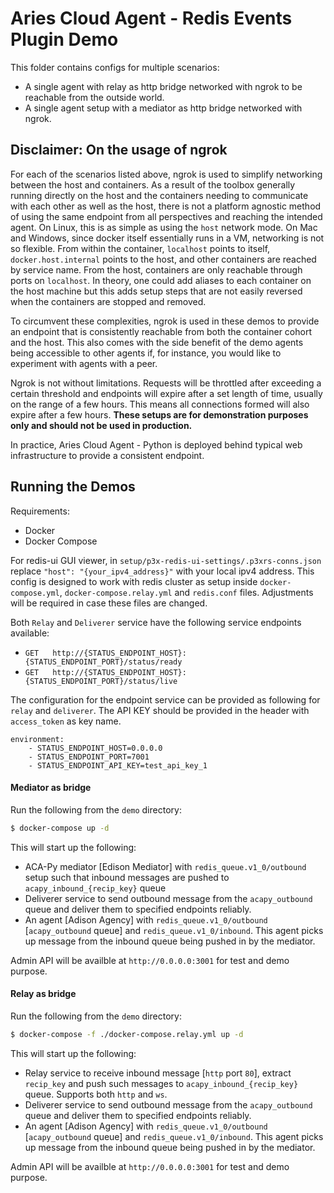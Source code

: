 Aries Cloud Agent - Redis Events Plugin Demo
=================================================

This folder contains configs for multiple scenarios:

- A single agent with relay as http bridge networked with ngrok to be reachable from the outside world.
- A single agent setup with a mediator as http bridge networked with ngrok.

## Disclaimer: On the usage of ngrok

For each of the scenarios listed above, ngrok is used to simplify networking
between the host and containers. As a result of the toolbox generally running
directly on the host and the containers needing to communicate with each other
as well as the host, there is not a platform agnostic method of using the same
endpoint from all perspectives and reaching the intended agent. On Linux, this
is as simple as using the `host` network mode. On Mac and Windows, since docker
itself essentially runs in a VM, networking is not so flexible. From within the
container, `localhost` points to itself, `docker.host.internal` points to the
host, and other containers are reached by service name. From the host,
containers are only reachable through ports on `localhost`. In theory, one could
add aliases to each container on the host machine but this adds setup steps that
are not easily reversed when the containers are stopped and removed.

To circumvent these complexities, ngrok is used in these demos to provide an
endpoint that is consistently reachable from both the container cohort and the
host. This also comes with the side benefit of the demo agents being accessible
to other agents if, for instance, you would like to experiment with agents with
a peer.

Ngrok is not without limitations. Requests will be throttled after exceeding a
certain threshold and endpoints will expire after a set length of time, usually
on the range of a few hours. This means all connections formed will also expire
after a few hours. **These setups are for demonstration purposes only and should
not be used in production.**

In practice, Aries Cloud Agent - Python is deployed behind typical web
infrastructure to provide a consistent endpoint.

## Running the Demos

Requirements:
- Docker
- Docker Compose

For redis-ui GUI viewer, in `setup/p3x-redis-ui-settings/.p3xrs-conns.json` replace `"host": "{your_ipv4_address}"` with your local ipv4 address. This config is designed to work with redis cluster as setup inside `docker-compose.yml`, `docker-compose.relay.yml` and `redis.conf` files. Adjustments will be required in case these files are changed.

Both `Relay` and `Deliverer` service have the following service endpoints available:
- `GET` &emsp; `http://{STATUS_ENDPOINT_HOST}:{STATUS_ENDPOINT_PORT}/status/ready`
- `GET` &emsp; `http://{STATUS_ENDPOINT_HOST}:{STATUS_ENDPOINT_PORT}/status/live`

The configuration for the endpoint service can be provided as following for `relay` and `deliverer`. The API KEY should be provided in the header with `access_token` as key name.

```
environment:
    - STATUS_ENDPOINT_HOST=0.0.0.0
    - STATUS_ENDPOINT_PORT=7001
    - STATUS_ENDPOINT_API_KEY=test_api_key_1
```

#### Mediator as bridge

Run the following from the `demo` directory:

```sh
$ docker-compose up -d
```
This will start up the following:
- ACA-Py mediator [Edison Mediator] with `redis_queue.v1_0/outbound` setup such that inbound messages are pushed to `acapy_inbound_{recip_key}` queue
- Deliverer service to send outbound message from the `acapy_outbound` queue and deliver them to specified endpoints reliably.
- An agent [Adison Agency] with `redis_queue.v1_0/outbound` [`acapy_outbound` queue] and `redis_queue.v1_0/inbound`. This agent picks up message from the inbound queue being pushed in by the mediator.

Admin API will be availble at `http://0.0.0.0:3001` for test and demo purpose.
#### Relay as bridge

Run the following from the `demo` directory:

```sh
$ docker-compose -f ./docker-compose.relay.yml up -d
```
This will start up the following:
- Relay service to receive inbound message [`http` port `80`], extract `recip_key` and push such messages to `acapy_inbound_{recip_key}` queue. Supports both `http` and `ws`.
- Deliverer service to send outbound message from the `acapy_outbound` queue and deliver them to specified endpoints reliably.
- An agent [Adison Agency] with `redis_queue.v1_0/outbound` [`acapy_outbound` queue] and `redis_queue.v1_0/inbound`. This agent picks up message from the inbound queue being pushed in by the mediator.

Admin API will be availble at `http://0.0.0.0:3001` for test and demo purpose.
